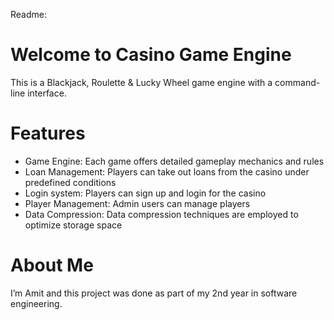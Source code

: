 Readme:

# Welcome to Casino Game Engine
This is a Blackjack, Roulette & Lucky Wheel game engine with a command-line interface.

# Features
- Game Engine: Each game offers detailed gameplay mechanics and rules
- ⁠Loan Management: Players can take out loans from the casino under predefined conditions
- Login system: Players can sign up and login for the casino
- Player Management: Admin users can manage players
- Data Compression: Data compression techniques are employed to optimize storage space

# About Me
I’m Amit and this project was done as part of my 2nd year in software engineering.
